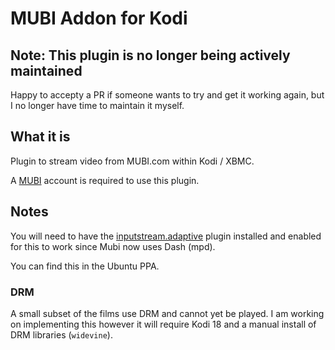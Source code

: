 
# MUBI Addon for Kodi

## Note: This plugin is no longer being actively maintained

Happy to accepty a PR if someone wants to try and get it working again, but I no longer have time to maintain it myself.

## What it is

Plugin to stream video from MUBI.com within Kodi / XBMC.

A [MUBI](https://www.mubi.com) account is required to use this plugin.

## Notes

You will need to have the [inputstream.adaptive](https://github.com/peak3d/inputstream.adaptive) plugin installed and enabled for this to work since Mubi now uses Dash (mpd).

You can find this in the Ubuntu PPA.

### DRM

A small subset of the films use DRM and cannot yet be played. I am working on implementing this however it will require Kodi 18 and a manual install of DRM libraries (`widevine`).
